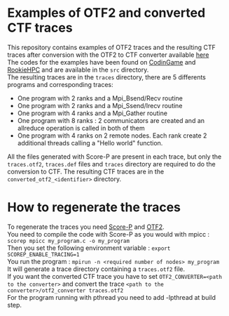 # Examples of OTF2 and converted CTF traces   
This repository contains examples of OTF2 traces and the resulting CTF traces after conversion with the OTF2 to CTF converter available [here](https://github.com/dorsal-lab/OTF2-to-CTF-converter)  
The codes for the examples have been found on [CodinGame](https://www.codingame.com) and [RookieHPC](https://www.rookiehpc.com/) and are available in the ```src``` directory.  
The resulting traces are in the ```traces``` directory, there are 5 differents programs and corresponding traces: 
- One program with 2 ranks and a Mpi_Bsend/Recv routine
- One program with 2 ranks and a Mpi_Ssend/Irecv routine
- One program with 4 ranks and a Mpi_Gather routine
- One program with 8 ranks : 2 communicators are created and an allreduce operation is called in both of them
- One program with 4 ranks on 2 remote nodes. Each rank create 2 additional threads calling a "Hello world" function.

All the files generated with Score-P are present in each trace, but only the ```traces.otf2```, ```traces.def``` files and ```traces``` directory are required to do the conversion to CTF. The resulting CTF traces are in the ```converted_otf2_<identifier>``` directory.

# How to regenerate the traces
To regenerate the traces you need [Score-P](https://perftools.pages.jsc.fz-juelich.de/cicd/scorep/tags/scorep-7.0/html/index.html) and [OTF2](http://perftools.pages.jsc.fz-juelich.de/cicd/otf2/tags/otf2-2.3/otf2-2.3.tar.gz).  
You need to compile the code with Score-P as you would with mpicc : ```scorep mpicc my_program.c -o my_program```  
Then you set the following environment variable : ```export SCOREP_ENABLE_TRACING=1```  
You run the program :  ```mpirun -n <required number of nodes> my_program```  
It will generate a trace directory containing a ```traces.otf2``` file.  
If you want the converted CTF trace you have to set ```OTF2_CONVERTER=<path to the converter>``` and convert the trace ```<path to the converter>/otf2_converter traces.otf2```  
For the program running with pthread you need to add -lpthread at build step.

